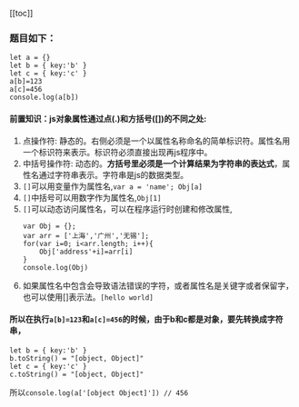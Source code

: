 [[toc]]

### 题目如下：
```
let a = {}
let b = { key:'b' }
let c = { key:'c' }
a[b]=123
a[c]=456
console.log(a[b])
```

####  前置知识：js对象属性通过点(.)和方括号([])的不同之处:
1. 点操作符: 静态的。右侧必须是一个以属性名称命名的简单标识符。属性名用一个标识符来表示。标识符必须直接出现再js程序中。
2. 中括号操作符: 动态的。**方括号里必须是一个计算结果为字符串的表达式**，属性名通过字符串表示。字符串是js的数据类型。
3. `[]`可以用变量作为属性名,`var a = 'name'; Obj[a]`
4. `[]`中括号可以用数字作为属性名,`Obj[1]`
5. `[]`可以动态访问属性名，可以在程序运行时创建和修改属性,
    ```
    var Obj = {};
    var arr = ['上海','广州','无锡'];
    for(var i=0; i<arr.length; i++){
        Obj['address'+i]=arr[i]
    }
    console.log(Obj)
    ```
6. 如果属性名中包含会导致语法错误的字符，或者属性名是关键字或者保留字，也可以使用[]表示法。`[hello world]`
   
#### 所以在执行`a[b]=123`和`a[c]=456`的时候，由于b和c都是对象，要先转换成字符串，
```
let b = { key:'b' }
b.toString() = "[object, Object]"
let c = { key:'c' }
c.toString() = "[object, Object]"
```
所以`console.log(a['[object Object]']) // 456`